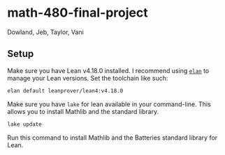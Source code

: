 # math-480-final-project
Dowland, Jeb, Taylor, Vani

## Setup

Make sure you have Lean v4.18.0 installed. I recommend using [`elan`](https://github.com/leanprover/elan) to manage your Lean versions. Set the toolchain like such:

```bash
elan default leanprover/lean4:v4.18.0
```

Make sure you have `lake` for lean available in your command-line. This allows you to install Mathlib and the standard library.

```bash
lake update
```

Run this command to install Mathlib and the Batteries standard library for Lean.
